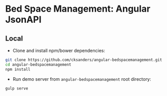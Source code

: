 # Bed Space Management: Angular JsonAPI

## Local

* Clone and install npm/bower dependencies:

~~~bash
git clone https://github.com/cksanders/angular-bedspacemanagement.git
cd angular-bedspacemanagement
npm install
~~~

* Run demo server from `angular-bedspacemanagement` root directory:

~~~bash
gulp serve
~~~
